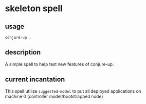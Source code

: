 # skeleton spell

## usage

```
conjure-up .
```
## description

A simple spell to help test new features of conjure-up.

## current incantation

This spell utilize `suggested-model` to put all deployed applications on machine
0 (controller model/bootstrapped node)

